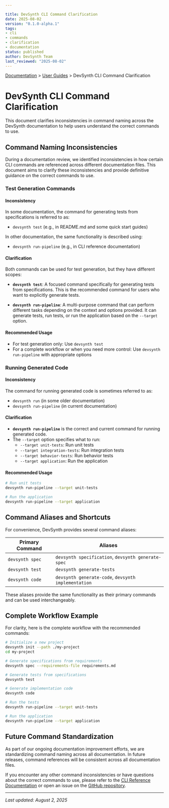 ```yaml
---

title: DevSynth CLI Command Clarification
date: 2025-08-02
version: "0.1.0-alpha.1"
tags:
- cli
- commands
- clarification
- documentation
status: published
author: DevSynth Team
last_reviewed: "2025-08-02"
---
```

<div class="breadcrumbs">
<a href="../index.md">Documentation</a> &gt; <a href="index.md">User Guides</a> &gt; DevSynth CLI Command Clarification
</div>

# DevSynth CLI Command Clarification

This document clarifies inconsistencies in command naming across the DevSynth documentation to help users understand the correct commands to use.

## Command Naming Inconsistencies

During a documentation review, we identified inconsistencies in how certain CLI commands are referenced across different documentation files. This document aims to clarify these inconsistencies and provide definitive guidance on the correct commands to use.

### Test Generation Commands

#### Inconsistency

In some documentation, the command for generating tests from specifications is referred to as:
- `devsynth test` (e.g., in README.md and some quick start guides)

In other documentation, the same functionality is described using:
- `devsynth run-pipeline` (e.g., in CLI reference documentation)

#### Clarification

Both commands can be used for test generation, but they have different scopes:

- **`devsynth test`**: A focused command specifically for generating tests from specifications. This is the recommended command for users who want to explicitly generate tests.

- **`devsynth run-pipeline`**: A multi-purpose command that can perform different tasks depending on the context and options provided. It can generate tests, run tests, or run the application based on the `--target` option.

#### Recommended Usage

- For test generation only: Use `devsynth test`
- For a complete workflow or when you need more control: Use `devsynth run-pipeline` with appropriate options

### Running Generated Code

#### Inconsistency

The command for running generated code is sometimes referred to as:
- `devsynth run` (in some older documentation)
- `devsynth run-pipeline` (in current documentation)

#### Clarification

- **`devsynth run-pipeline`** is the correct and current command for running generated code.
- The `--target` option specifies what to run:
  - `--target unit-tests`: Run unit tests
  - `--target integration-tests`: Run integration tests
  - `--target behavior-tests`: Run behavior tests
  - `--target application`: Run the application

#### Recommended Usage

```bash
# Run unit tests
devsynth run-pipeline --target unit-tests

# Run the application
devsynth run-pipeline --target application
```

## Command Aliases and Shortcuts

For convenience, DevSynth provides several command aliases:

| Primary Command | Aliases |
|----------------|---------|
| `devsynth spec` | `devsynth specification`, `devsynth generate-spec` |
| `devsynth test` | `devsynth generate-tests` |
| `devsynth code` | `devsynth generate-code`, `devsynth implementation` |

These aliases provide the same functionality as their primary commands and can be used interchangeably.

## Complete Workflow Example

For clarity, here is the complete workflow with the recommended commands:

```bash
# Initialize a new project
devsynth init --path ./my-project
cd my-project

# Generate specifications from requirements
devsynth spec --requirements-file requirements.md

# Generate tests from specifications
devsynth test

# Generate implementation code
devsynth code

# Run the tests
devsynth run-pipeline --target unit-tests

# Run the application
devsynth run-pipeline --target application
```

## Future Command Standardization

As part of our ongoing documentation improvement efforts, we are standardizing command naming across all documentation. In future releases, command references will be consistent across all documentation files.

If you encounter any other command inconsistencies or have questions about the correct commands to use, please refer to the [CLI Reference Documentation](cli_reference.md) or open an issue on the [GitHub repository](https://github.com/ravenoak/devsynth/issues).

---

*Last updated: August 2, 2025*
